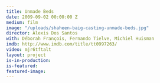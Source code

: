 ```yaml
---
title: Unmade Beds
date: 2009-09-02 00:00:00 Z
medium: film
image: "/uploads/shaheen-baig-casting-unmade-beds.jpg"
director: Alexis Dos Santos
with: Déborah François, Fernando Tielve, Michiel Huisman
imdb: http://www.imdb.com/title/tt0997263/
video: mjr6tftalt
layout: project
is-in-production: 
is-featured: 
featured-image: 
---
```


